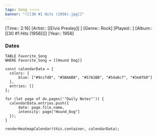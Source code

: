 ```yaml
---
tags: Song ⭐⭐⭐⭐ 
banner: "![[30 #1 Hits (1956).jpg]]"
---
```

[Time:: 2:16]
[Artist:: [[Elvis Presley]] ]
[Genre:: Rock]
[Played:: ]
[Album:: [[30 #1 Hits (1956)]]]
[Year:: 1956]
### Dates
````dataview
TABLE Favorite_Song
WHERE Favorite_Song = [[Hound Dog]]
````
  ```dataviewjs
const calendarData = { 
	colors: { 
		blue: ["#9ccfd8", "#5BAAB8", "#57A1BB", "#5da8c7", "#3e8fb0"] 
	}, 
	entries: [] 
}; 

for (let page of dv.pages('"Daily Notes"')) { 
	calendarData.entries.push({ 
		date: page.file.name, 
		intensity: page["Hound_Dog"]
	}); 
} 

renderHeatmapCalendar(this.container, calendarData);
```
